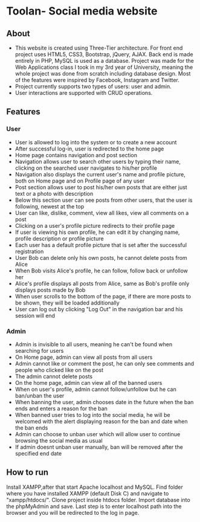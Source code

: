 # Toolan- Social media website

## About
- This website is created using  Three-Tier architecture. For front end project uses HTML5, CSS3, Bootstrap, jQuery, AJAX. Back end is made entirely in PHP, MySQL is used as a database. 
Project was made for the Web Applications class I took in my 3rd year of University, meaning the whole project was done from scratch including database design. Most of the features were inspired by Facebook, Instagram and Twitter. 
- Project currently supports two types of users: user and admin.
- User interactions are supported with CRUD operations.

## Features
### User
- User is allowed to log into the system or to create a new account
- After successful log-in, user is redirected to the home page
- Home page contains navigation and post section
- Navigation allows user to search other users by typing their name, clicking on the searched user navigates to his/her profile
- Navigation also displays the current user's name and profile picture, both on Home page and on Profile page of any user
- Post section allows user to post his/her own posts that are either just text or a photo with description
- Below this section user can see posts from other users, that the user is following, newest at the top
- User can like, dislike, comment, view all likes, view all comments on a post
- Clicking on a user's profile picture redirects to their profile page
- If user is viewing his own profile, he can edit it by changing name, profile description or profile picture
- Each user has a default profile picture that is set after the successful registration
- User Bob can delete only his own posts, he cannot delete posts from Alice
- When Bob visits Alice's profile, he can follow, follow back or unfollow her
- Alice's profile displays all posts from Alice, same as Bob's profile only displays posts made by Bob
- When user scrolls to the bottom of the page, if there are more posts to be shown, they will be loaded additionally
- User can log out by clicking "Log Out" in the navigation bar and his session will end

### Admin
- Admin is invisible to all users, meaning he can't be found when searching for users
- On Home page, admin can view all posts from all users
- Admin cannot like or comment the post, he can only see comments and people who clicked like on the post
- The admin cannot delete posts
- On the home page, admin can view all of the banned users
- When on user's profile, admin cannot follow/unfollow but he can ban/unban the user
- When banning the user, admin chooses date in the future when the ban ends and enters a reason for the ban
- When banned user tries to log into the social media, he will be welcomed with the alert displaying reason for the ban and date when the ban ends
- Admin can choose to unban user which will allow user to continue browsing the social media as usual
- If admin doesnt unban user manually, ban will be removed after the specified end date

## How to run
Install XAMPP,after that start Apache localhost and MySQL. Find folder where you have installed XAMPP (default Disk C) and navigate to "xampp/htdocs/". Clone project inside htdocs folder. Import database into the phpMyAdmin and save. Last step is to enter localhost path
into the browser and you will be redirected to the log in page.
